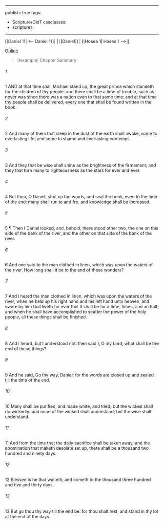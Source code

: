 

---
publish: true
tags:
  - Scripture/OldT
cssclasses:
  - scriptures
---
[[Daniel 11| <-- Daniel 11]] | [[Daniel]] | [[Hosea 1| Hosea 1 -->]]

[Online](https://churchofjesuschrist.org/study/scriptures/ot/dan/12?lang=eng)

>[!example] Chapter Summary
>
###### 1
1 AND at that time shall Michael stand up, the great prince which standeth for the children of thy people: and there shall be a time of trouble, such as never was since there was a nation even to that same time: and at that time thy people shall be delivered, every one that shall be found written in the book.
###### 2
2 And many of them that sleep in the dust of the earth shall awake, some to everlasting life, and some to shame and everlasting contempt.
###### 3
3 And they that be wise shall shine as the brightness of the firmament; and they that turn many to righteousness as the stars for ever and ever.
###### 4
4 But thou, O Daniel, shut up the words, and seal the book, even to the time of the end: many shall run to and fro, and knowledge shall be increased.
###### 5
5 ¶ Then I Daniel looked, and, behold, there stood other two, the one on this side of the bank of the river, and the other on that side of the bank of the river.
###### 6
6 And one said to the man clothed in linen, which was upon the waters of the river, How long shall it be to the end of these wonders?
###### 7
7 And I heard the man clothed in linen, which was upon the waters of the river, when he held up his right hand and his left hand unto heaven, and sware by him that liveth for ever that it shall be for a time, times, and an half; and when he shall have accomplished to scatter the power of the holy people, all these things shall be finished.
###### 8
8 And I heard, but I understood not: then said I, O my Lord, what shall be the end of these things?
###### 9
9 And he said, Go thy way, Daniel: for the words are closed up and sealed till the time of the end.
###### 10
10 Many shall be purified, and made white, and tried; but the wicked shall do wickedly: and none of the wicked shall understand; but the wise shall understand.
###### 11
11 And from the time that the daily sacrifice shall be taken away, and the abomination that maketh desolate set up, there shall be a thousand two hundred and ninety days.
###### 12
12 Blessed is he that waiteth, and cometh to the thousand three hundred and five and thirty days.
###### 13
13 But go thou thy way till the end be: for thou shalt rest, and stand in thy lot at the end of the days.



